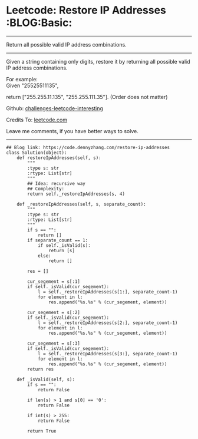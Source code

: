 # Leetcode: Restore IP Addresses     :BLOG:Basic:


---

Return all possible valid IP address combinations.  

---

Given a string containing only digits, restore it by returning all possible valid IP address combinations.  

For example:  
Given "25525511135",  

return ["255.255.11.135", "255.255.111.35"]. (Order does not matter)  

Github: [challenges-leetcode-interesting](https://github.com/DennyZhang/challenges-leetcode-interesting/tree/master/restore-ip-addresses)  

Credits To: [leetcode.com](https://leetcode.com/problems/restore-ip-addresses/description/)  

Leave me comments, if you have better ways to solve.  

---

    ## Blog link: https://code.dennyzhang.com/restore-ip-addresses
    class Solution(object):
        def restoreIpAddresses(self, s):
            """
            :type s: str
            :rtype: List[str]
            """
            ## Idea: recursive way
            ## Complexity:
            return self._restoreIpAddresses(s, 4)
    
        def _restoreIpAddresses(self, s, separate_count):
            """
            :type s: str
            :rtype: List[str]
            """
            if s == "":
                return []
            if separate_count == 1:
                if self._isValid(s):
                    return [s]
                else:
                    return []
    
            res = []
    
            cur_segement = s[:1]
            if self._isValid(cur_segement):
                l = self._restoreIpAddresses(s[1:], separate_count-1)
                for element in l:
                    res.append("%s.%s" % (cur_segement, element))
    
            cur_segement = s[:2]
            if self._isValid(cur_segement):
                l = self._restoreIpAddresses(s[2:], separate_count-1)
                for element in l:
                    res.append("%s.%s" % (cur_segement, element))
    
            cur_segement = s[:3]
            if self._isValid(cur_segement):
                l = self._restoreIpAddresses(s[3:], separate_count-1)
                for element in l:
                    res.append("%s.%s" % (cur_segement, element))
            return res
    
        def _isValid(self, s):
            if s == "":
                return False
    
            if len(s) > 1 and s[0] == '0':
                return False
    
            if int(s) > 255:
                return False
    
            return True